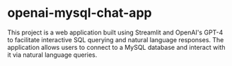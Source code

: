 # openai-mysql-chat-app
This project is a web application built using Streamlit and OpenAI's GPT-4 to facilitate interactive SQL querying and natural language responses. The application allows users to connect to a MySQL database and interact with it via natural language queries.
